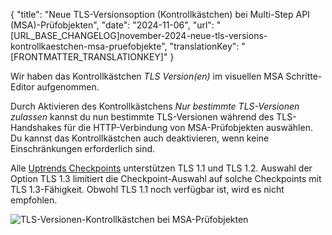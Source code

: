 {
  "title": "Neue TLS-Versionsoption (Kontrollkästchen) bei Multi-Step API (MSA)-Prüfobjekten",
  "date": "2024-11-06",
  "url": "[URL_BASE_CHANGELOG]november-2024-neue-tls-versions-kontrollkaestchen-msa-pruefobjekte",
  "translationKey": "[FRONTMATTER_TRANSLATIONKEY]"
}

Wir haben das Kontrollkästchen *TLS Version(en)* im visuellen MSA Schritte-Editor aufgenommen.

Durch Aktivieren des Kontrollkästchens *Nur bestimmte TLS-Versionen zulassen* kannst du nun bestimmte TLS-Versionen während des TLS-Handshakes für die HTTP-Verbindung von MSA-Prüfobjekten auswählen. Du kannst das Kontrollkästchen auch deaktivieren, wenn keine Einschränkungen erforderlich sind.

Alle [Uptrends Checkpoints]([LINK_URL_1]) unterstützen TLS 1.1 und TLS 1.2. Auswahl der Option TLS 1.3 limitiert die Checkpoint-Auswahl auf solche Checkpoints mit TLS 1.3-Fähigkeit. Obwohl TLS 1.1 noch verfügbar ist, wird es nicht empfohlen.

![TLS-Versionen-Kontrollkästchen bei MSA-Prüfobjekten]([LINK_URL_2])